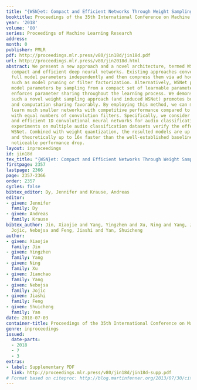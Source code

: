 ```yaml
---
title: "{WSN}et: Compact and Efficient Networks Through Weight Sampling"
booktitle: Proceedings of the 35th International Conference on Machine Learning
year: '2018'
volume: '80'
series: Proceedings of Machine Learning Research
address: 
month: 0
publisher: PMLR
pdf: http://proceedings.mlr.press/v80/jin18d/jin18d.pdf
url: http://proceedings.mlr.press/v80/jin2018d.html
abstract: We present a new approach and a novel architecture, termed WSNet, for learning
  compact and efficient deep neural networks. Existing approaches conventionally learn
  full model parameters independently and then compress them via ad hoc processing
  such as model pruning or filter factorization. Alternatively, WSNet proposes learning
  model parameters by sampling from a compact set of learnable parameters, which naturally
  enforces parameter sharing throughout the learning process. We demonstrate that
  such a novel weight sampling approach (and induced WSNet) promotes both weights
  and computation sharing favorably. By employing this method, we can more efficiently
  learn much smaller networks with competitive performance compared to baseline networks
  with equal numbers of convolution filters. Specifically, we consider learning compact
  and efficient 1D convolutional neural networks for audio classification. Extensive
  experiments on multiple audio classification datasets verify the effectiveness of
  WSNet. Combined with weight quantization, the resulted models are up to 180x smaller
  and theoretically up to 16x faster than the well-established baselines, without
  noticeable performance drop.
layout: inproceedings
id: jin18d
tex_title: "{WSN}et: Compact and Efficient Networks Through Weight Sampling"
firstpage: 2357
lastpage: 2366
page: 2357-2366
order: 2357
cycles: false
bibtex_editor: Dy, Jennifer and Krause, Andreas
editor:
- given: Jennifer
  family: Dy
- given: Andreas
  family: Krause
bibtex_author: Jin, Xiaojie and Yang, Yingzhen and Xu, Ning and Yang, Jianchao and
  Jojic, Nebojsa and Feng, Jiashi and Yan, Shuicheng
author:
- given: Xiaojie
  family: Jin
- given: Yingzhen
  family: Yang
- given: Ning
  family: Xu
- given: Jianchao
  family: Yang
- given: Nebojsa
  family: Jojic
- given: Jiashi
  family: Feng
- given: Shuicheng
  family: Yan
date: 2018-07-03
container-title: Proceedings of the 35th International Conference on Machine Learning
genre: inproceedings
issued:
  date-parts:
  - 2018
  - 7
  - 3
extras:
- label: Supplementary PDF
  link: http://proceedings.mlr.press/v80/jin18d/jin18d-supp.pdf
# Format based on citeproc: http://blog.martinfenner.org/2013/07/30/citeproc-yaml-for-bibliographies/
---
```

